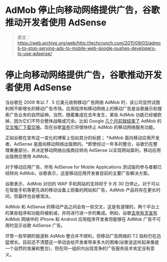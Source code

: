 # AdMob 停止向移动网络提供广告，谷歌推动开发者使用 AdSense 

> 原文：<https://web.archive.org/web/http://techcrunch.com/2011/09/03/admob-to-stop-serving-ads-to-mobile-web-google-pushes-developers-to-use-adsense/>

# 停止向移动网络提供广告，谷歌推动开发者使用 AdSense

当谷歌在 2009 年以 7 . 5 亿美元收购移动广告网络 AdMob 时，该公司显然试图利用不断增长的移动广告市场。应用程序和移动网络上的移动广告是谷歌展示和搜索广告业务的自然延伸。当然，随着集成在去年发生，某些 AdMob 功能已经被砍掉，因为它们不符合整体战略或冗余。比如 Google [几个月前就结束了](https://web.archive.org/web/20230205020309/https://techcrunch.com/2011/06/03/google-sunsets-admobs-cross-promotion-download-exchange/) AdMob 的[交叉推广下载交换](https://web.archive.org/web/20230205020309/https://techcrunch.com/2009/03/16/admob-is-working-on-an-iphone-app-exchange-to-swap-ads-for-traffic/)。现在谷歌[宣布](https://web.archive.org/web/20230205020309/http://googlemobileads.blogspot.com/2011/09/admob-is-for-mobile-app-developers.html?utm_source=feedburner&utm_medium=feed&utm_campaign=Feed%3A+GoogleMobileAdsBlog+%28Google+Mobile+Ads+Blog%29)它将很快终止 AdMob 的移动网络服务功能。

正如谷歌在宣布这一变化的博客上恰如其分的标题； *AdMob 面向移动应用开发者。AdSense 是面向移动网络出版商的。*即使经过一年多的整合，谷歌仍在整理重叠部分，并决定移动网络出版商应转向 AdSense 以实现网站盈利，移动应用出版商应使用 AdMob。

对于移动应用广告，所有 AdSense for Mobile Applications 测试版的参与者都已经转向 AdMob，谷歌表示，这是移动应用开发者目前的主要广告解决方案。

谷歌表示，AdMob 对旧的 WAP 手机网站的支持将于 9 月 30 日停止。对于可以在智能手机等更先进的移动设备上观看的网站和广告，AdMob 产品将存在更长时间，但最终也会被淘汰。

AdMob 和 AdSense 的移动产品之间会有一些交叉，这是有道理的，两个平台上的某些程序和功能将被削减，并将进行进一步的集成。例如，谷歌[去年秋天宣布](https://web.archive.org/web/20230205020309/http://googlemobileads.blogspot.com/2010/11/bringing-google-ads-to-admob-publishers.html)AdMob 网络中的 iPhone 和 Android 应用程序开发者将能够在 AdMob 广告不可用时显示谷歌 AdSense 广告。

尽管一些早期的报道称 AdMob 整合并不顺利，但移动广告网络的 T2 指标仍在迅猛增长。目前还不清楚这一举动会给开发者带来多大的困难(谷歌说这听起来像是一个自然的发展和整合)，但在同一组织内出现竞争的广告服务技术肯定没有意义。